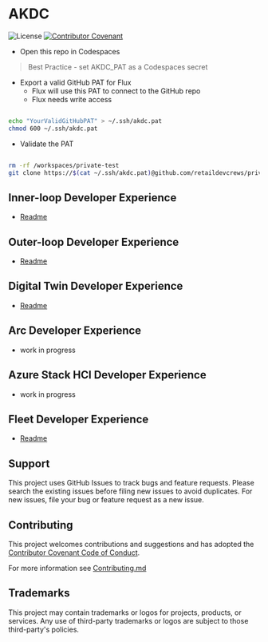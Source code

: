 # AKDC

![License](https://img.shields.io/badge/license-MIT-green.svg)
[![Contributor Covenant](https://img.shields.io/badge/Contributor%20Covenant-2.1-4baaaa.svg)](code_of_conduct.md)

- Open this repo in Codespaces

> Best Practice - set AKDC_PAT as a Codespaces secret

- Export a valid GitHub PAT for Flux
  - Flux will use this PAT to connect to the GitHub repo
  - Flux needs write access

```bash

echo "YourValidGitHubPAT" > ~/.ssh/akdc.pat
chmod 600 ~/.ssh/akdc.pat

```

- Validate the PAT

```bash

rm -rf /workspaces/private-test
git clone https://$(cat ~/.ssh/akdc.pat)@github.com/retaildevcrews/private-test /workspaces/private-test

```

## Inner-loop Developer Experience

- [Readme](./inner-loop/README.md)

## Outer-loop Developer Experience

- [Readme](./outer-loop/README.md)

## Digital Twin Developer Experience

- [Readme](./digital-twin/README.md)

## Arc Developer Experience

- work in progress

## Azure Stack HCI Developer Experience

- work in progress

## Fleet Developer Experience

- [Readme](./azure-vms/README.md)

## Support

This project uses GitHub Issues to track bugs and feature requests. Please search the existing issues before filing new issues to avoid duplicates.  For new issues, file your bug or feature request as a new issue.

## Contributing

This project welcomes contributions and suggestions and has adopted the [Contributor Covenant Code of Conduct](https://www.contributor-covenant.org/version/2/1/code_of_conduct.html).

For more information see [Contributing.md](./.github/CONTRIBUTING.md)

## Trademarks

This project may contain trademarks or logos for projects, products, or services. Any use of third-party trademarks or logos are subject to those third-party's policies.

